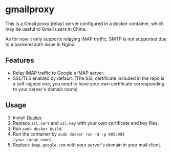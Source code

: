 gmailproxy
==========

This is a Gmail proxy (relay) server configured in a docker container, which may be useful to Gmail users in China.

As for now it only supports relaying IMAP traffic, SMTP is not supported due to a backend auth issue in Nginx.

## Features

* Relay IMAP traffic to Google's IMAP server.
* SSL/TLS enabled by default. (The SSL certificate included in the repo is a self-signed one, you need to have your own certificate corresponding to your server's domain name)

## Usage

1. Install [Docker](http://www.docker.com/).
2. Replace `ssl.cert` and `ssl.key` with your own certificate and key files.
3. Run `sudo docker build`.
4. Run the container by `sudo docker run -d -p 993:993 [your_image_name]`.
5. Replace `imap.google.com` with your server's domain in your mail client.
